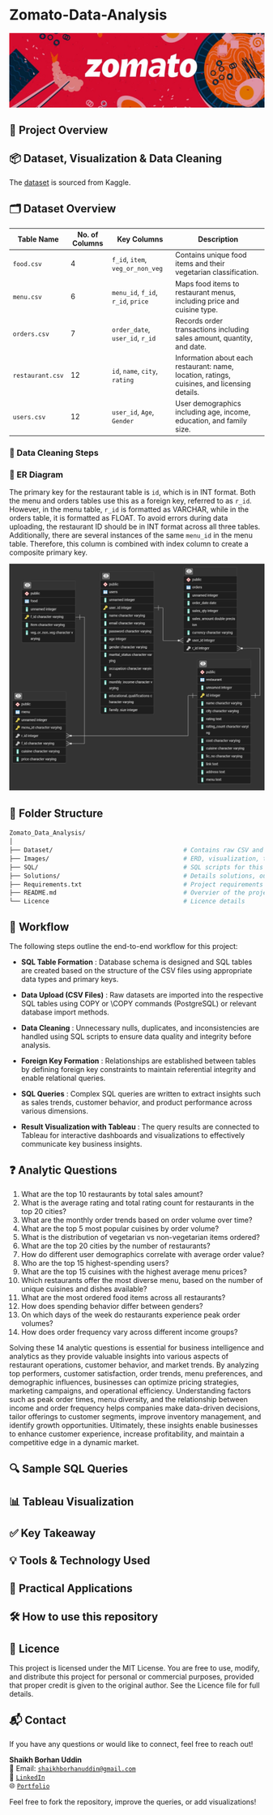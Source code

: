 # Zomato-Data-Analysis
![Dashboard](https://github.com/ShaikhBorhanUddin/Zomato-Data-Analysis/blob/main/Images/title.png?raw=true)

## 📌 Project Overview

## 📦 Dataset, Visualization & Data Cleaning

The [dataset](https://www.kaggle.com/datasets/anas123siddiqui/zomato-database) is sourced from Kaggle.

## 🗂️ Dataset Overview

| Table Name      | No. of Columns | Key Columns                        | Description                                                                 |
|------------------|----------------|------------------------------------|-----------------------------------------------------------------------------|
| `food.csv`       | 4              | `f_id`, `item`, `veg_or_non_veg`   | Contains unique food items and their vegetarian classification.            |
| `menu.csv`       | 6              | `menu_id`, `f_id`, `r_id`, `price` | Maps food items to restaurant menus, including price and cuisine type.     |
| `orders.csv`     | 7              | `order_date`, `user_id`, `r_id`    | Records order transactions including sales amount, quantity, and date.     |
| `restaurant.csv` | 12             | `id`, `name`, `city`, `rating`     | Information about each restaurant: name, location, ratings, cuisines, and licensing details. |
| `users.csv`      | 12             | `user_id`, `Age`, `Gender`         | User demographics including age, income, education, and family size.       |

### 🧹 Data Cleaning Steps

### 🧱 ER Diagram

The primary key for the restaurant table is `id`, which is in INT format. Both the menu and orders tables use this as a foreign key, referred to as `r_id`. However, in the menu table, `r_id` is formatted as VARCHAR, while in the orders table, it is formatted as FLOAT. To avoid errors during data uploading, the restaurant ID should be in INT format across all three tables. Additionally, there are several instances of the same `menu_id` in the menu table. Therefore, this column is combined with index column to create a composite primary key.

![Dashboard](https://github.com/ShaikhBorhanUddin/Zomato-Data-Analysis/blob/main/Images/zomato_erd.png?raw=true)

## 📂 Folder Structure
```bash
Zomato_Data_Analysis/
│
├── Dataset/                                    # Contains raw CSV and ZIP files
├── Images/                                     # ERD, visualization, title images
├── SQL/                                        # SQL scripts for this project
├── Solutions/                                  # Details solutions, outputs with visualizations
├── Requirements.txt                            # Project requirements
├── README.md                                   # Overvier of the project
└── Licence                                     # Licence details
```
## 🔄 Workflow

The following steps outline the end-to-end workflow for this project:

- **SQL Table Formation** : Database schema is designed and SQL tables are created based on the structure of the CSV files using appropriate data types and primary keys.

- **Data Upload (CSV Files)** : Raw datasets are imported into the respective SQL tables using COPY or \COPY commands (PostgreSQL) or relevant database import methods.

- **Data Cleaning** : Unnecessary nulls, duplicates, and inconsistencies are handled using SQL scripts to ensure data quality and integrity before analysis.

- **Foreign Key Formation** : Relationships are established between tables by defining foreign key constraints to maintain referential integrity and enable relational queries.

- **SQL Queries** : Complex SQL queries are written to extract insights such as sales trends, customer behavior, and product performance across various dimensions.

- **Result Visualization with Tableau** : The query results are connected to Tableau for interactive dashboards and visualizations to effectively communicate key business insights.

## ❓ Analytic Questions
1. What are the top 10 restaurants by total sales amount?
2. What is the average rating and total rating count for restaurants in the top 20 cities?
3. What are the monthly order trends based on order volume over time?
4. What are the top 5 most popular cuisines by order volume?
5. What is the distribution of vegetarian vs non-vegetarian items ordered?
6. What are the top 20 cities by the number of restaurants?
7. How do different user demographics correlate with average order value?
8. Who are the top 15 highest-spending users?
9. What are the top 15 cuisines with the highest average menu prices?
10. Which restaurants offer the most diverse menu, based on the number of unique cuisines and dishes available?
11. What are the most ordered food items across all restaurants?
12. How does spending behavior differ between genders?
13. On which days of the week do restaurants experience peak order volumes?
14. How does order frequency vary across different income groups?

Solving these 14 analytic questions is essential for business intelligence and analytics as they provide valuable insights into various aspects of restaurant operations, customer behavior, and market trends. By analyzing top performers, customer satisfaction, order trends, menu preferences, and demographic influences, businesses can optimize pricing strategies, marketing campaigns, and operational efficiency. Understanding factors such as peak order times, menu diversity, and the relationship between income and order frequency helps companies make data-driven decisions, tailor offerings to customer segments, improve inventory management, and identify growth opportunities. Ultimately, these insights enable businesses to enhance customer experience, increase profitability, and maintain a competitive edge in a dynamic market.

## 🔍 Sample SQL Queries

## 📊 Tableau Visualization

## ✅ Key Takeaway

## 💡 Tools & Technology Used

## 🧠 Practical Applications

## 🛠️ How to use this repository

## 📄 Licence

This project is licensed under the MIT License. You are free to use, modify, and distribute this project for personal or commercial purposes, provided that proper credit is given to the original author. See the Licence file for full details.
                     
## 📬 Contact

If you have any questions or would like to connect, feel free to reach out!

**Shaikh Borhan Uddin**  
📧 Email: [`shaikhborhanuddin@gmail.com`](mailto:shaikhborhanuddin@gmail.com)  
🔗 [`LinkedIn`](https://www.linkedin.com/in/shaikh-borhan-uddin-905566253/)  
🌐 [`Portfolio`](https://github.com/ShaikhBorhanUddin)

Feel free to fork the repository, improve the queries, or add visualizations!

